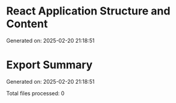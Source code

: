 # React Application Structure and Content

Generated on: 2025-02-20 21:18:51



# Export Summary

Generated on: 2025-02-20 21:18:51

Total files processed: 0
